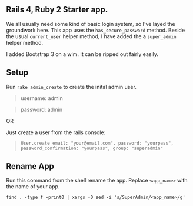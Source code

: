 ## Rails 4, Ruby 2 Starter app. ##

We all usually need some kind of basic login system, so I've layed the groundwork
here. This app uses the `has_secure_password` method. Beside the usual `current_user` helper method, I have added the a `super_admin` helper method.

I added Bootstrap 3 on a wim. It can be ripped out fairly easily.


## Setup ##


Run `rake admin_create` to create the inital admin user.

> username: admin

> password: admin

OR

Just create a user from the rails console:

> `User.create email: "your@email.com", password: "yourpass", password_confirmation: "yourpass", group: "superadmin"`

## Rename App ##

Run this command from the shell rename the app. Replace `<app_name>`
with the name of your app.

`find . -type f -print0 | xargs -0 sed -i 's/SuperAdmin/<app_name>/g'`

